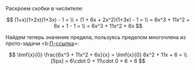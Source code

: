 Раскроем скобки в числителе:

$$ (1+x)(1+2x)(1+3x) - 1 = \\ = (1 + 6x + 2x^2)(1+3x) - 1 = \\ = 6x^3 + 11x^2 + 6x + 1 - 1 = \\ = 6x^3 + 11x^2 + 6x $$

Найдем теперь значение предела, пользуясь пределом многочлена из прото-задачи <b:[П-ссылка](advanced/proto/f-lim/elementary)>:

$$ \limf{x}{0} \frac{6x^3 + 11x^2 + 6x}{x} = \limf{x}{0} 6x^2 + 11x + 6 = \\[5px] = 6\cdot 0 + 11\cdot 0 + 6 = 6 $$